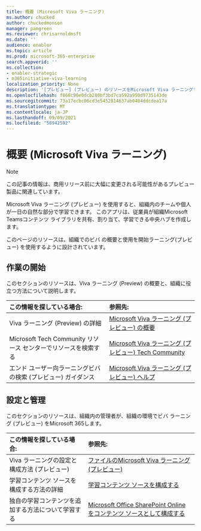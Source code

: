 ```yaml
---
title: 概要 (Microsoft Viva ラーニング)
ms.author: chucked
author: chuckedmonson
manager: pamgreen
ms.reviewer: chrisarnoldmsft
ms.date: ''
audience: enabler
ms.topic: article
ms.prod: microsoft-365-enterprise
search.appverid: ''
ms.collection:
- enabler-strategic
- m365initiative-viva-learning
localization_priority: None
description: '[プレビュー] (プレビュー) のリソースをMicrosoft Viva ラーニングする方法について学習します。'
ms.openlocfilehash: f868c90e0dcb280bf3bd7ca592a950d9735143de
ms.sourcegitcommit: 73a17ecbc06cd3e5452814637ab0484ddcdea17a
ms.translationtype: MT
ms.contentlocale: ja-JP
ms.lasthandoff: 09/09/2021
ms.locfileid: "58942592"
---
```

# <a name="introduction-to-microsoft-viva-learning-preview"></a>概要 (Microsoft Viva ラーニング)

> [!NOTE]
> この記事の情報は、商用リリース前に大幅に変更される可能性があるプレビュー製品に関連しています。 

Microsoft Viva ラーニング (プレビュー) を使用すると、組織内のチームや個人が一日の自然な部分で学習できます。 このアプリは、従業員が組織Microsoft Teamsコンテンツ ライブラリを共有、割り当て、学習できる中央ハブを作成します。

このページのリソースは、組織でのビバ の概要と使用を開始ラーニング(プレビュー) を使用するように設計されています。

## <a name="get-started"></a>作業の開始

このセクションのリソースは、Viva ラーニング (Preview) の概要と、組織に役立つ方法について説明します。

| この情報を探している場合: | 参照先: |
|:-----|:-----|
|Viva ラーニング (Preview) の詳細|[Microsoft Viva ラーニング (プレビュー) の概要](overview-viva-learning.md)|
|Microsoft Tech Community リソース センターでリソースを検索する|[Microsoft Viva ラーニング (プレビュー) Tech Community](https://resources.techcommunity.microsoft.com/viva-learning/)|
|エンド ユーザー向ラーニングビバ の検索 (プレビュー) ガイダンス|[Microsoft Viva ラーニング (プレビュー) ヘルプ](https://support.microsoft.com/office/learning-preview-app-01bfed12-c327-41e0-a68f-7fa527dcc98a)|

## <a name="set-up-and-administration"></a>設定と管理

このセクションのリソースは、組織内の管理者が、組織の環境でビバ ラーニング (プレビュー) をMicrosoft 365します。

| この情報を探している場合: | 参照先: |
|:-----|:-----|
|Viva ラーニングの設定と構成方法 (プレビュー)|[ファイルのMicrosoft Viva ラーニング (プレビュー)](set-up-teams-admin-center.md)|
|学習コンテンツ ソースを構成する方法の詳細|[学習コンテンツ ソースを構成する](content-sources-365-admin-center.md)|
|独自の学習コンテンツを追加する方法について学習する|[Microsoft Office SharePoint Online をコンテンツ ソースとして構成する](configure-sharepoint-content-source.md)|





